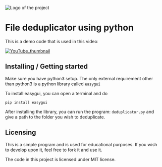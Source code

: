 ![Logo of the project](https://s3.ap-south-1.amazonaws.com/spacetime-education/Youtube-assets/logo_new.png)

# File deduplicator using python

This is a demo code that is used in this video: 

[![YouTube_thumbnail](https://s3.ap-south-1.amazonaws.com/spacetime-education/Youtube-assets/deduplicator/thumbnail_final.png)](https://youtu.be/xCwi52jxFFM)

## Installing / Getting started

Make sure you have python3 setup. The only external requirement other than python3 is a python library called `easygui`

To install easygui, you can open a terminal and do
```shell
pip install easygui
```
After installing the library, you can run the program: `deduplicator.py` and give a path to the folder you wish to deduplicate.

## Licensing

This is a simple program and is used for educational purposes. If you wish to develop upon it, feel free to fork it and use it.

The code in this project is licensed under MIT license.
